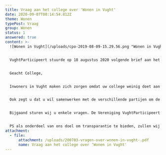 ```yaml
---
title: Vraag aan het college over 'Wonen in Vught'
date: 2020-09-07T08:14:54.812Z
theme: Wonen
typePost: Vraag
group: Wonen
status: 1
answered: true
content: >-
  ![Wonen in Vught](/uploads/cpo-2019-08-09-15.29.56.png "Wonen in Vught")


  VughtParticipeert stuurde op 18 augustus 2020 volgende brief aan het college


  Geacht College,


  Inwoners in Vught maken zich zorgen omdat uw college weinig doet aan de verbetering van de huisvesting voor hun doelgroep. Uw college zegt te erkennen dat er behoefte bestaat aan betaalbare huisvesting voor starters en ouderen en dat dit onverminderd hoog op de agenda staat.


  Ook zegt u dat u wil samenwerken met de verschillende partijen om de diverse uitdagingen voor huisvesting op te pakken en te zorgen dat er gemeentebreed mogelijkheden komen. Uw intentie dat er meer mogelijkheden komen voor huisvesting van specifieke doelgroepen klinkt mooi maar is toch echt in strijd met de beleidspraktijk van de afgelopen jaren.


  Bijgaand sturen wij u enkele vragen. De Vereniging VughtParticipeert zou graag op korte termijn haar leden over uw antwoorden willen informeren. Wij nemen aan dat ook u de noodzaak ziet de inwoners van Vught zo snel mogelijk te informeren. Om die reden zouden wij het op prijs stellen uw antwoorden binnen 3 weken te mogen ontvangen.


  PS als onderdeel van ons doel om transparantie te bieden, zullen wij deze brief ook op onze website [www.vughtparticipeert.nl](http://www.vughtparticipeert.nl/) plaatsen. Uw antwoorden zullen daar ook worden gepubliceerd.
attachment:
  - file:
      attachment: /uploads/200703-vragen-over-wonen-in-vught-.pdf
      name: Vraag aan het college over ‘Wonen in Vught'
---
```

